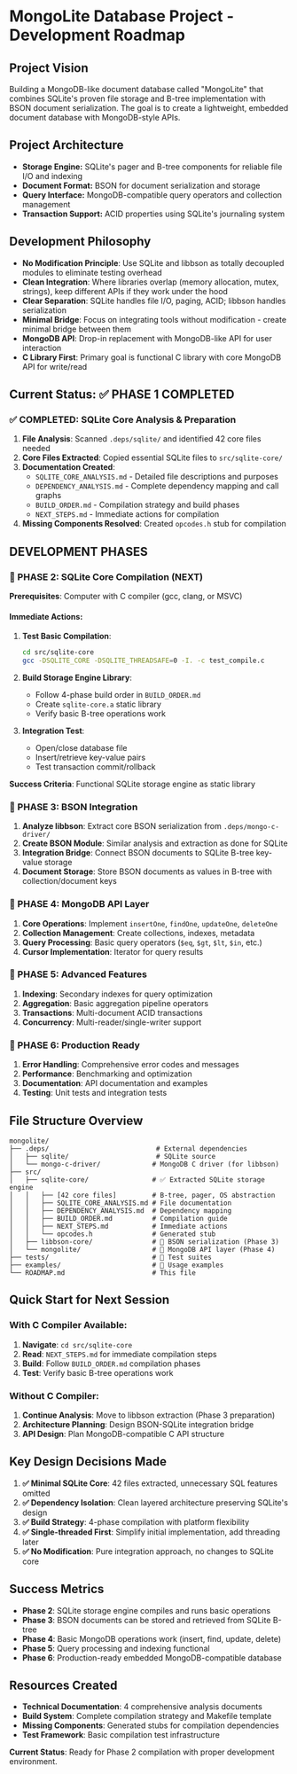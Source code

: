# MongoLite Database Project - Development Roadmap

## Project Vision
Building a MongoDB-like document database called "MongoLite" that combines SQLite's proven file storage and B-tree implementation with BSON document serialization. The goal is to create a lightweight, embedded document database with MongoDB-style APIs.

## Project Architecture
- **Storage Engine:** SQLite's pager and B-tree components for reliable file I/O and indexing
- **Document Format:** BSON for document serialization and storage
- **Query Interface:** MongoDB-compatible query operators and collection management
- **Transaction Support:** ACID properties using SQLite's journaling system

## Development Philosophy
- **No Modification Principle**: Use SQLite and libbson as totally decoupled modules to eliminate testing overhead
- **Clean Integration**: Where libraries overlap (memory allocation, mutex, strings), keep different APIs if they work under the hood
- **Clear Separation**: SQLite handles file I/O, paging, ACID; libbson handles serialization
- **Minimal Bridge**: Focus on integrating tools without modification - create minimal bridge between them
- **MongoDB API**: Drop-in replacement with MongoDB-like API for user interaction
- **C Library First**: Primary goal is functional C library with core MongoDB API for write/read

## Current Status: ✅ PHASE 1 COMPLETED

### ✅ COMPLETED: SQLite Core Analysis & Preparation
1. **File Analysis**: Scanned `.deps/sqlite/` and identified 42 core files needed
2. **Core Files Extracted**: Copied essential SQLite files to `src/sqlite-core/`
3. **Documentation Created**:
   - `SQLITE_CORE_ANALYSIS.md` - Detailed file descriptions and purposes
   - `DEPENDENCY_ANALYSIS.md` - Complete dependency mapping and call graphs
   - `BUILD_ORDER.md` - Compilation strategy and build phases
   - `NEXT_STEPS.md` - Immediate actions for compilation
4. **Missing Components Resolved**: Created `opcodes.h` stub for compilation

## DEVELOPMENT PHASES

### 📍 PHASE 2: SQLite Core Compilation (NEXT)
**Prerequisites**: Computer with C compiler (gcc, clang, or MSVC)

#### Immediate Actions:
1. **Test Basic Compilation**:
   ```bash
   cd src/sqlite-core
   gcc -DSQLITE_CORE -DSQLITE_THREADSAFE=0 -I. -c test_compile.c
   ```

2. **Build Storage Engine Library**:
   - Follow 4-phase build order in `BUILD_ORDER.md`
   - Create `sqlite-core.a` static library
   - Verify basic B-tree operations work

3. **Integration Test**:
   - Open/close database file
   - Insert/retrieve key-value pairs
   - Test transaction commit/rollback

**Success Criteria**: Functional SQLite storage engine as static library

### 🔄 PHASE 3: BSON Integration 
1. **Analyze libbson**: Extract core BSON serialization from `.deps/mongo-c-driver/`
2. **Create BSON Module**: Similar analysis and extraction as done for SQLite
3. **Integration Bridge**: Connect BSON documents to SQLite B-tree key-value storage
4. **Document Storage**: Store BSON documents as values in B-tree with collection/document keys

### 🔄 PHASE 4: MongoDB API Layer
1. **Core Operations**: Implement `insertOne`, `findOne`, `updateOne`, `deleteOne`
2. **Collection Management**: Create collections, indexes, metadata
3. **Query Processing**: Basic query operators (`$eq`, `$gt`, `$lt`, `$in`, etc.)
4. **Cursor Implementation**: Iterator for query results

### 🔄 PHASE 5: Advanced Features
1. **Indexing**: Secondary indexes for query optimization
2. **Aggregation**: Basic aggregation pipeline operators
3. **Transactions**: Multi-document ACID transactions
4. **Concurrency**: Multi-reader/single-writer support

### 🔄 PHASE 6: Production Ready
1. **Error Handling**: Comprehensive error codes and messages
2. **Performance**: Benchmarking and optimization
3. **Documentation**: API documentation and examples
4. **Testing**: Unit tests and integration tests

## File Structure Overview
```
mongolite/
├── .deps/                           # External dependencies
│   ├── sqlite/                      # SQLite source
│   └── mongo-c-driver/             # MongoDB C driver (for libbson)
├── src/
│   ├── sqlite-core/                # ✅ Extracted SQLite storage engine
│   │   ├── [42 core files]         # B-tree, pager, OS abstraction
│   │   ├── SQLITE_CORE_ANALYSIS.md # File documentation
│   │   ├── DEPENDENCY_ANALYSIS.md  # Dependency mapping
│   │   ├── BUILD_ORDER.md          # Compilation guide
│   │   ├── NEXT_STEPS.md           # Immediate actions
│   │   └── opcodes.h               # Generated stub
│   ├── libbson-core/               # 🔄 BSON serialization (Phase 3)
│   └── mongolite/                  # 🔄 MongoDB API layer (Phase 4)
├── tests/                          # 🔄 Test suites
├── examples/                       # 🔄 Usage examples
└── ROADMAP.md                      # This file
```

## Quick Start for Next Session

### With C Compiler Available:
1. **Navigate**: `cd src/sqlite-core`
2. **Read**: `NEXT_STEPS.md` for immediate compilation steps
3. **Build**: Follow `BUILD_ORDER.md` compilation phases
4. **Test**: Verify basic B-tree operations work

### Without C Compiler:
1. **Continue Analysis**: Move to libbson extraction (Phase 3 preparation)
2. **Architecture Planning**: Design BSON-SQLite integration bridge
3. **API Design**: Plan MongoDB-compatible C API structure

## Key Design Decisions Made

1. **✅ Minimal SQLite Core**: 42 files extracted, unnecessary SQL features omitted
2. **✅ Dependency Isolation**: Clean layered architecture preserving SQLite's design
3. **✅ Build Strategy**: 4-phase compilation with platform flexibility
4. **✅ Single-threaded First**: Simplify initial implementation, add threading later
5. **✅ No Modification**: Pure integration approach, no changes to SQLite core

## Success Metrics
- **Phase 2**: SQLite storage engine compiles and runs basic operations
- **Phase 3**: BSON documents can be stored and retrieved from SQLite B-tree
- **Phase 4**: Basic MongoDB operations work (insert, find, update, delete)
- **Phase 5**: Query processing and indexing functional
- **Phase 6**: Production-ready embedded MongoDB-compatible database

## Resources Created
- **Technical Documentation**: 4 comprehensive analysis documents
- **Build System**: Complete compilation strategy and Makefile template
- **Missing Components**: Generated stubs for compilation dependencies
- **Test Framework**: Basic compilation test infrastructure

**Current Status**: Ready for Phase 2 compilation with proper development environment.